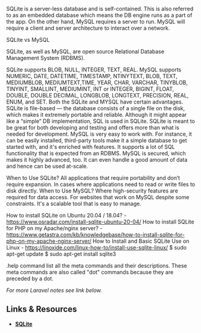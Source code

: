 SQLite is a server-less database and is self-contained. This is also referred to as an embedded database which means the DB engine runs as a part of the app. On the other hand, MySQL requires a server to run. MySQL will require a client and server architecture to interact over a network.


SQLite vs MySQL


SQLite, as well as MySQL, are open source Relational Database Management System (RDBMS).




SQLite supports BLOB, NULL, INTEGER, TEXT, REAL.
MySQL supports NUMERIC, DATE, DATETIME, TIMESTAMP, NTINYTEXT, BLOB, TEXT, MEDIUMBLOB, MEDIUMTEXT,TIME, YEAR, CHAR, VARCHAR, TINYBLOB, TINYINT, SMALLINT, MEDIUMINT, INT or INTEGER, BIGINT, FLOAT, DOUBLE, DOUBLE DECIMAL, LONGBLOB, LONGTEXT, PRECISION, REAL, ENUM, and SET. Both the SQLite and MYSQL have certain advantages.
SQLite is file-based — the database consists of a single file on the disk, which makes it extremely portable and reliable. Although it might appear like a “simple” DB implementation, SQL is used in SQLite. SQLite is meant to be great for both developing and testing and offers more than what is needed for development.
MySQL is very easy to work with. For instance, it can be easily installed, third-party tools make it a simple database to get started with, and it's enriched with features. It supports a lot of SQL functionality that is expected from an RDBMS. MySQL is secured, which makes it highly advanced, too. It can even handle a good amount of data and hence can be used at-scale.


When to Use SQLite?
All applications that require portability and don’t require expansion.
In cases where applications need to read or write files to disk directly.
When to Use MySQL?
Where high-security features are required for data access.
For websites that work on MySQL despite some constraints. It's a scalable tool that is easy to manage.


How to install SQLite on Ubuntu 20.04 / 18.04? - https://www.osradar.com/install-sqlite-ubuntu-20-04/
How to install SQLite for PHP on my Apache/nginx server? - https://www.getastra.com/kb/knowledgebase/how-to-install-sqlite-for-php-on-my-apache-nginx-server/
How to Install and Basic SQLite Use on Linux - https://linoxide.com/linux-how-to/install-use-sqlite-linux/
$ sudo apt-get update
$ sudo apt-get install sqlite3

.help command list all the meta commands and their descriptions. These meta commands are also called "dot" commands because they are preceded by a dot.


*For more Laravel notes see link below.*

## Links &amp; Resources

- [**SQLite** ](https://learningukulele-dev.test/database/sqlite)
